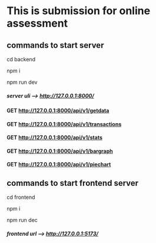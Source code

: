 # This is submission for online assessment

## commands to start server 
cd backend

npm i

npm run dev

##### server uli --> http://127.0.0.1:8000/

#### GET http://127.0.0.1:8000/api/v1/getdata
#### GET http://127.0.0.1:8000/api/v1/transactions
#### GET http://127.0.0.1:8000/api/v1/stats
#### GET http://127.0.0.1:8000/api/v1/bargraph
#### GET http://127.0.0.1:8000/api/v1/piechart

## commands to start frontend server
cd frontend

npm i

npm run dec

##### frontend url --> http://127.0.0.1:5173/
